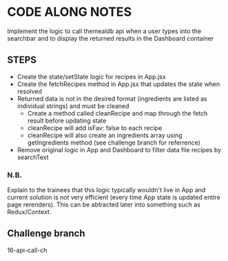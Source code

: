 # CODE ALONG NOTES

Implement the logic to call themealdb api when a user types into the searchbar and to display the returned results in the Dashboard container

## STEPS

- Create the state/setState logic for recipes in App.jsx
- Create the fetchRecipes method in App.jsx that updates the state when resolved
- Returned data is not in the desired format (ingredients are listed as individual strings) and must be cleaned
  - Create a method called cleanRecipe and map through the fetch result before updating state
  - cleanRecipe will add isFav: false to each recipe
  - cleanRecipe will also create an ingredients array using getIngredients method (see challenge branch for referrence)
- Remove original logic in App and Dashboard to filter data file recipes by searchText

### N.B.

Explain to the trainees that this logic typically wouldn't live in App and current solution is not very efficient (every time App state is updated entire page rerenders). This can be abtracted later into something such as Redux/Context.

## Challenge branch

16-api-call-ch
